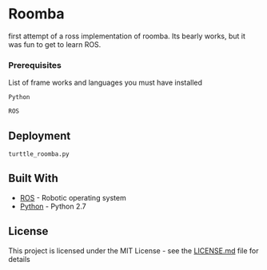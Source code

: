 # Roomba
first attempt of a ross implementation of roomba. Its bearly works, but it was fun to get to learn ROS. 


### Prerequisites

List of frame works and languages you must have installed

```
Python
```
```
ROS 
```

## Deployment

```
turttle_roomba.py 
```

## Built With

* [ROS](https://www.ros.org/) - Robotic operating system
* [Python](https://www.python.org/) - Python 2.7

## License

This project is licensed under the MIT License - see the [LICENSE.md](LICENSE.md) file for details
